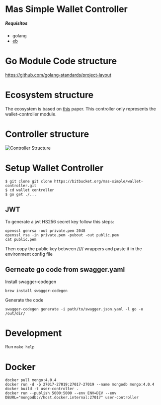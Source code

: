 # Mas Simple Wallet Controller
##### Requisitos
- golang
- [eb](https://github.com/aws/aws-elastic-beanstalk-cli-setup)

# Go Module Code structure
https://github.com/golang-standards/project-layout
# Ecosystem structure
The ecosystem is based on [this](https://www.usenix.org/legacy/publications/library/proceedings/ec98/full_papers/daswani/daswani.pdf) paper. 
This controller only represents the wallet-controller module.

# Controller structure
![Controller Structure](https://srv-file6.gofile.io/download/t8uEcz/Screen%20Shot%202020-07-04%20at%2014.50.25%20copy.png)
# Setup Wallet Controller
```
$ git clone git clone https://bitbucket.org/mas-simple/wallet-controller.git
$ cd wallet controller
$ go get ./...
```

## JWT
To generate a jwt HS256 secret key follow this steps:
```
openssl genrsa -out private.pem 2048
openssl rsa -in private.pem -pubout -out public.pem
cat public.pem
```
Then copy the public key between //// wrappers and paste it in the environment config file 

## Gerneate go code from swagger.yaml
Install  swagger-codegen
```
brew install swagger-codegen
```
Generate the code
```
swagger-codegen generate -i path/to/swagger.json.yaml -l go -o /out/dir/
```

# Development
Run `make help`

# Docker
```
docker pull mongo:4.0.4
docker run -d -p 27017-27019:27017-27019 --name mongodb mongo:4.0.4
docker build -t user-controller .
docker run --publish 5000:5000 --env ENV=DEV --env DBURL="mongodb://host.docker.internal:27017" user-controller
```